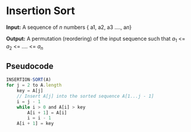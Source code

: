 # Insertion Sort

**Input:** A sequence of $n$ numbers { a1, a2, a3 ...., a*n*}

**Output:** A permutation (reordering) of the input sequence such that $a_1$ <= $a_2$ <= .... <= $a_n$

## Pseudocode

```js
INSERTION-SORT(A)
for j = 2 to A.length
    key = A[j]
    // Insert A[j] into the sorted sequence A[1...j - 1]
    i = j - 1
    while i > 0 and A[i] > key
        A[i + 1] = A[i]
        i = i - 1
    A[i + 1] = key
```